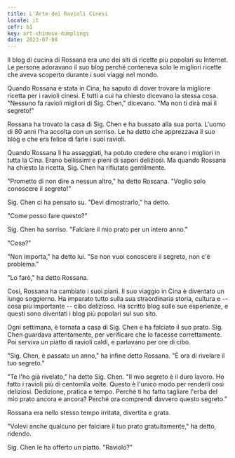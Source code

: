 ```yaml
---
title: L'Arte dei Ravioli Cinesi
locale: it
cefr: b1
key: art-chinese-dumplings
date: 2023-07-08
---
```


Il blog di cucina di Rossana era uno dei siti di ricette più popolari su Internet. Le persone adoravano il suo blog perché conteneva solo le migliori ricette che aveva scoperto durante i suoi viaggi nel mondo.

Quando Rossana è stata in Cina, ha saputo di dover trovare la migliore ricetta per i ravioli cinesi. E tutti a cui ha chiesto dicevano la stessa cosa. "Nessuno fa ravioli migliori di Sig. Chen," dicevano. "Ma non ti dirà mai il segreto!"

Rossana ha trovato la casa di Sig. Chen e ha bussato alla sua porta. L'uomo di 80 anni l'ha accolta con un sorriso. Le ha detto che apprezzava il suo blog e che era felice di farle i suoi ravioli.

Quando Rossana li ha assaggiati, ha potuto credere che erano i migliori in tutta la Cina. Erano bellissimi e pieni di sapori deliziosi. Ma quando Rossana ha chiesto la ricetta, Sig. Chen ha rifiutato gentilmente.

"Prometto di non dire a nessun altro," ha detto Rossana. "Voglio solo conoscere il segreto!"

Sig. Chen ci ha pensato su. "Devi dimostrarlo," ha detto.

"Come posso fare questo?"

Sig. Chen ha sorriso. "Falciare il mio prato per un intero anno."

"Cosa?"

"Non importa," ha detto lui. "Se non vuoi conoscere il segreto, non c'è problema."

"Lo farò," ha detto Rossana.

Così, Rossana ha cambiato i suoi piani. Il suo viaggio in Cina è diventato un lungo soggiorno. Ha imparato tutto sulla sua straordinaria storia, cultura e -- cosa più importante -- cibo delizioso. Ha scritto blog sulle sue esperienze, e questi sono diventati i blog più popolari sul suo sito.

Ogni settimana, è tornata a casa di Sig. Chen e ha falciato il suo prato. Sig. Chen guardava attentamente, per verificare che lo facesse correttamente. Poi serviva un piatto di ravioli caldi, e parlavano per ore di cibo.

"Sig. Chen, è passato un anno," ha infine detto Rossana. "È ora di rivelare il tuo segreto."

"Te l'ho già rivelato," ha detto Sig. Chen. "Il mio segreto è il duro lavoro. Ho fatto i ravioli più di centomila volte. Questo è l'unico modo per renderli così deliziosi. Dedizione, pratica e tempo. Perché ti ho fatto tagliare l'erba del mio prato ancora e ancora? Perché ora comprendi davvero questo segreto."

Rossana era nello stesso tempo irritata, divertita e grata.

"Volevi anche qualcuno per falciare il tuo prato gratuitamente," ha detto, ridendo.

Sig. Chen le ha offerto un piatto. "Raviolo?"